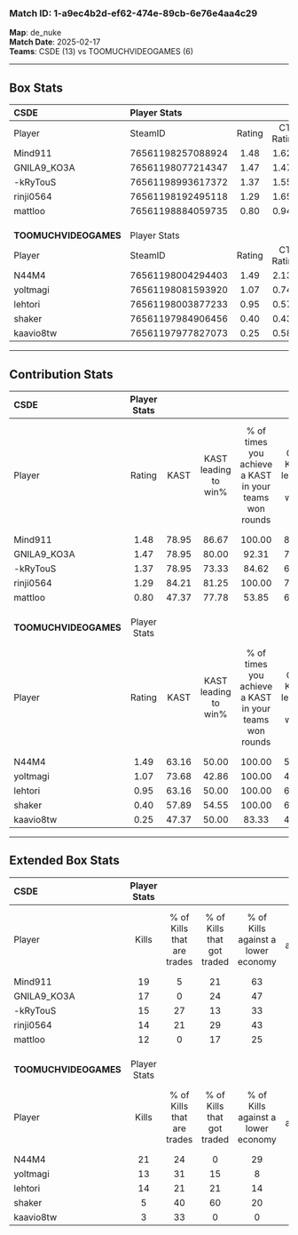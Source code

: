 ### Match ID: 1-a9ec4b2d-ef62-474e-89cb-6e76e4aa4c29  
**Map**: de_nuke  
**Match Date**: 2025-02-17  
**Teams**: CSDE (13) vs TOOMUCHVIDEOGAMES (6)  

---  

## Box Stats  

| **CSDE**              | Player Stats      |        |           |          |       |       |       |         |        |      |     |
| :- | :- | :-: | :-: | :-: | :-: | :-: | :-: | :-: | :-: | :-: | :-: |
| Player                | SteamID           | Rating | CT Rating | T Rating | KAST  |  ADR  | Kills | Assists | Deaths | K/D  | HS% |
| Mind911               | 76561198257088924 |  1.48  |   1.628   |  1.386   | 78.95 | 73.7  |  19   |    4    |   10   | 1.90 | 31  |
| GNILA9_KO3A           | 76561198077214347 |  1.47  |   1.479   |  1.528   | 78.95 | 97.5  |  17   |    5    |   10   | 1.70 | 58  |
| -kRyTouS              | 76561198993617372 |  1.37  |   1.551   |  1.128   | 78.95 | 96.4  |  15   |    9    |   11   | 1.36 | 66  |
| rinji0564             | 76561198192495118 |  1.29  |   1.652   |  0.917   | 84.21 | 91.2  |  14   |    5    |   12   | 1.17 | 35  |
| mattloo               | 76561198884059735 |  0.80  |   0.944   |  0.616   | 47.37 | 62.9  |  12   |    1    |   13   | 0.92 | 58  |
|                       |                   |        |           |          |       |       |       |         |        |      |     |
|                       |                   |        |           |          |       |       |       |         |        |      |     |
|                       |                   |        |           |          |       |       |       |         |        |      |     |
| **TOOMUCHVIDEOGAMES** | Player Stats      |        |           |          |       |       |       |         |        |      |     |
| Player                | SteamID           | Rating | CT Rating | T Rating | KAST  |  ADR  | Kills | Assists | Deaths | K/D  | HS% |
| N44M4                 | 76561198004294403 |  1.49  |   2.134   |  1.156   | 63.16 | 126.0 |  21   |    0    |   14   | 1.50 | 61  |
| yoltmagi              | 76561198081593920 |  1.07  |   0.742   |  1.303   | 73.68 | 79.4  |  13   |    3    |   14   | 0.93 | 53  |
| lehtori               | 76561198003877233 |  0.95  |   0.578   |  1.306   | 63.16 | 82.7  |  14   |    1    |   17   | 0.82 | 78  |
| shaker                | 76561197984906456 |  0.40  |   0.431   |  0.720   | 57.89 | 45.1  |   5   |    4    |   17   | 0.29 | 80  |
| kaavio8tw             | 76561197977827073 |  0.25  |   0.589   |  0.250   | 47.37 | 34.7  |   3   |    3    |   15   | 0.20 | 100 |
---  

## Contribution Stats  

| **CSDE**              | Player Stats |       |                      |                                                        |                           |                                                             |                          |                                                            |
| :- | :-: | :-: | :-: | :-: | :-: | :-: | :-: | :-: |
| Player                |    Rating    | KAST  | KAST leading to win% | % of times you achieve a KAST in your teams won rounds | CT - KAST leading to win% | CT - % of times you achieve a KAST in your teams won rounds | T - KAST leading to win% | T - % of times you achieve a KAST in your teams won rounds |
| Mind911               |     1.48     | 78.95 |        86.67         |                         100.00                         |           80.00           |                           100.00                            |          100.00          |                           100.00                           |
| GNILA9_KO3A           |     1.47     | 78.95 |        80.00         |                         92.31                          |           72.73           |                           100.00                            |          100.00          |                           80.00                            |
| -kRyTouS              |     1.37     | 78.95 |        73.33         |                         84.62                          |           63.64           |                            87.50                            |          100.00          |                           80.00                            |
| rinji0564             |     1.29     | 84.21 |        81.25         |                         100.00                         |           72.73           |                           100.00                            |          100.00          |                           100.00                           |
| mattloo               |     0.80     | 47.37 |        77.78         |                         53.85                          |           66.67           |                            50.00                            |          100.00          |                           60.00                            |
|                       |              |       |                      |                                                        |                           |                                                             |                          |                                                            |
|                       |              |       |                      |                                                        |                           |                                                             |                          |                                                            |
|                       |              |       |                      |                                                        |                           |                                                             |                          |                                                            |
| **TOOMUCHVIDEOGAMES** | Player Stats |       |                      |                                                        |                           |                                                             |                          |                                                            |
| Player                |    Rating    | KAST  | KAST leading to win% | % of times you achieve a KAST in your teams won rounds | CT - KAST leading to win% | CT - % of times you achieve a KAST in your teams won rounds | T - KAST leading to win% | T - % of times you achieve a KAST in your teams won rounds |
| N44M4                 |     1.49     | 63.16 |        50.00         |                         100.00                         |           50.00           |                           100.00                            |          50.00           |                           100.00                           |
| yoltmagi              |     1.07     | 73.68 |        42.86         |                         100.00                         |           40.00           |                           100.00                            |          44.44           |                           100.00                           |
| lehtori               |     0.95     | 63.16 |        50.00         |                         100.00                         |           66.67           |                           100.00                            |          44.44           |                           100.00                           |
| shaker                |     0.40     | 57.89 |        54.55         |                         100.00                         |           66.67           |                           100.00                            |          50.00           |                           100.00                           |
| kaavio8tw             |     0.25     | 47.37 |        50.00         |                         83.33                          |           40.00           |                           100.00                            |          60.00           |                           75.00                            |
---  

## Extended Box Stats  

| **CSDE**              | Player Stats |                            |                            |                                    |                         |                              |                                 |        |                             |                                     |                          |                               |                            |
| :- | :-: | :-: | :-: | :-: | :-: | :-: | :-: | :-: | :-: | :-: | :-: | :-: | :-: |
| Player                |    Kills     | % of Kills that are trades | % of Kills that got traded | % of Kills against a lower economy | % of Kills against ecos | % of Kills that are flawless | % of Kills that are close duels | Deaths | % of Deaths that get traded | % of Deaths against a lower economy | % of Deaths against ecos | % of Deaths that are flawless | % of Deaths that are close |
| Mind911               |      19      |             5              |             21             |                 63                 |           21            |              68              |                5                |   10   |             20              |                 30                  |            10            |              60               |             0              |
| GNILA9_KO3A           |      17      |             0              |             24             |                 47                 |           24            |              59              |                0                |   10   |             10              |                 20                  |            10            |              60               |             0              |
| -kRyTouS              |      15      |             27             |             13             |                 33                 |           13            |              73              |                0                |   11   |              9              |                 27                  |            9             |              64               |             9              |
| rinji0564             |      14      |             21             |             29             |                 43                 |           21            |              86              |                0                |   12   |             25              |                 33                  |            8             |              83               |             0              |
| mattloo               |      12      |             0              |             17             |                 25                 |           17            |              42              |                8                |   13   |              8              |                 38                  |            15            |              92               |             0              |
|                       |              |                            |                            |                                    |                         |                              |                                 |        |                             |                                     |                          |                               |                            |
|                       |              |                            |                            |                                    |                         |                              |                                 |        |                             |                                     |                          |                               |                            |
|                       |              |                            |                            |                                    |                         |                              |                                 |        |                             |                                     |                          |                               |                            |
| **TOOMUCHVIDEOGAMES** | Player Stats |                            |                            |                                    |                         |                              |                                 |        |                             |                                     |                          |                               |                            |
| Player                |    Kills     | % of Kills that are trades | % of Kills that got traded | % of Kills against a lower economy | % of Kills against ecos | % of Kills that are flawless | % of Kills that are close duels | Deaths | % of Deaths that get traded | % of Deaths against a lower economy | % of Deaths against ecos | % of Deaths that are flawless | % of Deaths that are close |
| N44M4                 |      21      |             24             |             0              |                 29                 |           24            |              90              |                0                |   14   |              7              |                 14                  |            0             |              79               |             0              |
| yoltmagi              |      13      |             31             |             15             |                 8                  |            0            |              62              |                0                |   14   |              7              |                  7                  |            0             |              71               |             7              |
| lehtori               |      14      |             21             |             21             |                 14                 |            0            |              64              |                0                |   17   |             18              |                 12                  |            0             |              53               |             6              |
| shaker                |      5       |             40             |             60             |                 20                 |            0            |              60              |               20                |   17   |             41              |                 12                  |            0             |              65               |             0              |
| kaavio8tw             |      3       |             33             |             0              |                 0                  |            0            |              67              |                0                |   15   |             27              |                 13                  |            0             |              73               |             0              |
